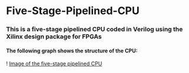 # Five-Stage-Pipelined-CPU

### This is a five-stage pipelined CPU coded in Verilog using the Xilinx design package for FPGAs

#### The following graph shows the structure of the CPU:

! [Image of the five-stage pipelined CPU](https://github.com/Colin-Cheng/Five-Stage-Pipelined-CPU/blob/master/Five%20Stage%20Pipelined%20CPU.png)
